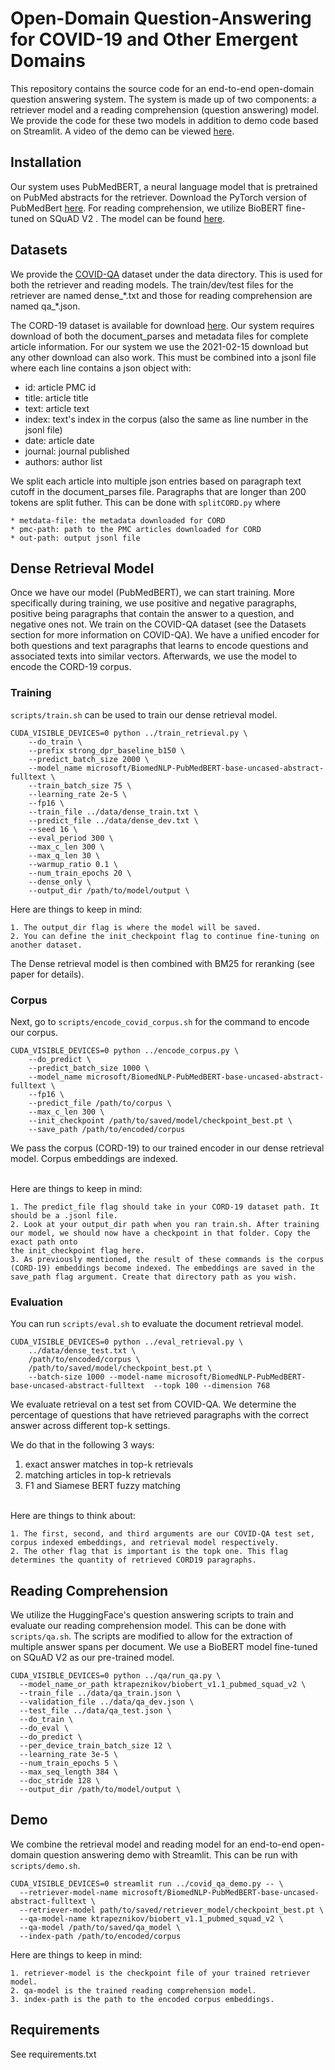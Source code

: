 # Open-Domain Question-Answering for COVID-19 and Other Emergent Domains

This repository contains the source code for an end-to-end open-domain question answering system. The system is made up of two components: a retriever model and a reading comprehension (question answering) model. We provide the code for these two models in addition to demo code based on Streamlit. A video of the demo can be viewed [here](https://www.youtube.com/watch?v=lk8LeIF4U7U).


## Installation
Our system uses PubMedBERT, a neural language model that is pretrained on PubMed abstracts for the retriever. Download the PyTorch version of PubMedBert [here](https://huggingface.co/microsoft/BiomedNLP-PubMedBERT-base-uncased-abstract/tree/main). 
For reading comprehension, we utilize BioBERT fine-tuned on SQuAD V2 . The model can be found [here](https://huggingface.co/ktrapeznikov/biobert_v1.1_pubmed_squad_v2).


## Datasets
We provide the [COVID-QA](https://www.aclweb.org/anthology/2020.nlpcovid19-acl.18.pdf) dataset under the data directory. This is used for both the retriever and reading models. The train/dev/test files for the retriever are named dense_\*.txt and those for reading comprehension are named qa_\*.json.

The CORD-19 dataset is available for download [here](https://ai2-semanticscholar-cord-19.s3-us-west-2.amazonaws.com/historical_releases.html). Our system requires download of both the document_parses and metadata files for complete article information. For our system we use the 2021-02-15 download but any other download can also work. This must be combined into a jsonl file where each line contains a json object with:
  * id: article PMC id
  * title: article title
  * text: article text
  * index: text's index in the corpus (also the same as line number in the jsonl file)
  * date: article date 
  * journal: journal published
  * authors: author list

We split each article into multiple json entries based on paragraph text cutoff in the document_parses file. Paragraphs that are longer than 200 tokens are split futher. This can be done with ```splitCORD.py``` where
```
* metdata-file: the metadata downloaded for CORD
* pmc-path: path to the PMC articles downloaded for CORD
* out-path: output jsonl file
```

## Dense Retrieval Model
Once we have our model (PubMedBERT), we can start training. More specifically during training, we use positive and negative paragraphs, positive being paragraphs that contain the answer to a question, and negative ones not. We train on the COVID-QA dataset (see the Datasets section for more information on COVID-QA). We have a unified encoder for both questions and text paragraphs that learns to encode questions and associated texts into similar vectors. Afterwards, we use the model to encode the CORD-19 corpus.
### Training
```scripts/train.sh``` can be used to train our dense retrieval model.
```
CUDA_VISIBLE_DEVICES=0 python ../train_retrieval.py \
    --do_train \
    --prefix strong_dpr_baseline_b150 \
    --predict_batch_size 2000 \
    --model_name microsoft/BiomedNLP-PubMedBERT-base-uncased-abstract-fulltext \
    --train_batch_size 75 \
    --learning_rate 2e-5 \
    --fp16 \
    --train_file ../data/dense_train.txt \
    --predict_file ../data/dense_dev.txt \
    --seed 16 \
    --eval_period 300 \
    --max_c_len 300 \
    --max_q_len 30 \
    --warmup_ratio 0.1 \
    --num_train_epochs 20 \
    --dense_only \
    --output_dir /path/to/model/output \
```

Here are things to keep in mind:
```
1. The output_dir flag is where the model will be saved.
2. You can define the init_checkpoint flag to continue fine-tuning on another dataset.
```
The Dense retrieval model is then combined with BM25 for reranking (see paper for details).

### Corpus
Next, go to ```scripts/encode_covid_corpus.sh``` for the command to encode our corpus.
```
CUDA_VISIBLE_DEVICES=0 python ../encode_corpus.py \
    --do_predict \
    --predict_batch_size 1000 \
    --model_name microsoft/BiomedNLP-PubMedBERT-base-uncased-abstract-fulltext \
    --fp16 \
    --predict_file /path/to/corpus \
    --max_c_len 300 \
    --init_checkpoint /path/to/saved/model/checkpoint_best.pt \
    --save_path /path/to/encoded/corpus
```

We pass the corpus (CORD-19) to our trained encoder in our dense retrieval model. Corpus embeddings are indexed. 
<br></br>

Here are things to keep in mind:
```
1. The predict_file flag should take in your CORD-19 dataset path. It should be a .jsonl file.
2. Look at your output_dir path when you ran train.sh. After training our model, we should now have a checkpoint in that folder. Copy the exact path onto
the init_checkpoint flag here.
3. As previously mentioned, the result of these commands is the corpus (CORD-19) embeddings become indexed. The embeddings are saved in the save_path flag argument. Create that directory path as you wish.
```

### Evaluation
You can run ```scripts/eval.sh``` to evaluate the document retrieval model.
```
CUDA_VISIBLE_DEVICES=0 python ../eval_retrieval.py \
    ../data/dense_test.txt \
    /path/to/encoded/corpus \
    /path/to/saved/model/checkpoint_best.pt \
    --batch-size 1000 --model-name microsoft/BiomedNLP-PubMedBERT-base-uncased-abstract-fulltext  --topk 100 --dimension 768
```
We evaluate retrieval on a test set from COVID-QA. We determine the percentage of questions that have retrieved paragraphs with the correct answer across different top-k settings.

We do that in the following 3 ways:
1. exact answer matches in top-k retrievals
2. matching articles in top-k retrievals
3. F1 and Siamese BERT fuzzy matching
<br></br>

Here are things to think about:
```
1. The first, second, and third arguments are our COVID-QA test set, corpus indexed embeddings, and retrieval model respectively.
2. The other flag that is important is the topk one. This flag determines the quantity of retrieved CORD19 paragraphs.
```

## Reading Comprehension
We utilize the HuggingFace's question answering scripts to train and evaluate our reading comprehension model. This can be done with ```scripts/qa.sh```. The scripts are modified to allow for the extraction of multiple answer spans per document. We use a BioBERT model fine-tuned on SQuAD V2 as our pre-trained model.
```
CUDA_VISIBLE_DEVICES=0 python ../qa/run_qa.py \
  --model_name_or_path ktrapeznikov/biobert_v1.1_pubmed_squad_v2 \
  --train_file ../data/qa_train.json \
  --validation_file ../data/qa_dev.json \
  --test_file ../data/qa_test.json \
  --do_train \
  --do_eval \
  --do_predict \
  --per_device_train_batch_size 12 \
  --learning_rate 3e-5 \
  --num_train_epochs 5 \
  --max_seq_length 384 \
  --doc_stride 128 \
  --output_dir /path/to/model/output \
```


## Demo
We combine the retrieval model and reading model for an end-to-end open-domain question answering demo with Streamlit. This can be run with ```scripts/demo.sh```.
```
CUDA_VISIBLE_DEVICES=0 streamlit run ../covid_qa_demo.py -- \
  --retriever-model-name microsoft/BiomedNLP-PubMedBERT-base-uncased-abstract-fulltext \
  --retriever-model path/to/saved/retriever_model/checkpoint_best.pt \
  --qa-model-name ktrapeznikov/biobert_v1.1_pubmed_squad_v2 \
  --qa-model /path/to/saved/qa_model \
  --index-path /path/to/encoded/corpus
```
Here are things to keep in mind:
```
1. retriever-model is the checkpoint file of your trained retriever model.
2. qa-model is the trained reading comprehension model.
3. index-path is the path to the encoded corpus embeddings.
```

## Requirements
See requirements.txt
